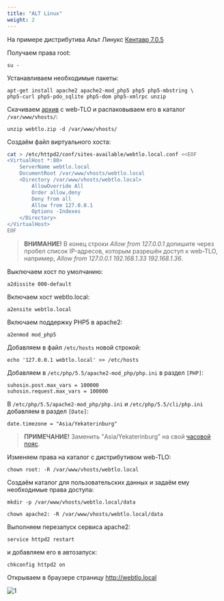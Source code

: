 ```yaml
---
title: "ALT Linux"
weight: 2
---
```


На примере дистрибутива Альт Линукс [Кентавр 7.0.5](https://www.altlinux.org/Альт_Линукс_7.0_Кентавр)

Получаем права root:

`su -`

Устанавливаем необходимые пакеты:
```
apt-get install apache2 apache2-mod_php5 php5 php5-mbstring \
php5-curl php5-pdo_sqlite php5-dom php5-xmlrpc unzip
```
Скачиваем [архив](https://github.com/berkut-174/webtlo/releases/latest/download/webtlo.zip) с web-TLO и распаковываем его в каталог `/var/www/vhosts/`:

`unzip webtlo.zip -d /var/www/vhosts/`

Создаём файл виртуального хоста:

```bash
cat > /etc/httpd2/conf/sites-available/webtlo.local.conf <<EOF
<VirtualHost *:80>
	ServerName webtlo.local
	DocumentRoot /var/www/vhosts/webtlo.local
	<Directory /var/www/vhosts/webtlo.local>
		AllowOverride All
		Order allow,deny
        Deny from all
        Allow from 127.0.0.1
		Options -Indexes
	</Directory>
</VirtualHost>
EOF
```
> **ВНИМАНИЕ!** В конец строки _Allow from 127.0.0.1_ допишите через
> пробел список IP-адресов, которым разрешён доступ к web-TLO, например,
> _Allow from 127.0.0.1 192.168.1.33 192.168.1.36_.


Выключаем хост по умолчанию:

`a2dissite 000-default`

Включаем хост webtlo.local:

`a2ensite webtlo.local`

Включаем поддержку PHP5 в apache2:

`a2enmod mod_php5`

Добавляем в файл `/etc/hosts` новой строкой:
```
echo '127.0.0.1 webtlo.local' >> /etc/hosts
```
Добавляем в `/etc/php/5.5/apache2-mod_php/php.ini` в раздел `[PHP]`:
```
suhosin.post.max_vars = 100000
suhosin.request.max_vars = 100000
```
В `/etc/php/5.5/apache2-mod_php/php.ini` и `/etc/php/5.5/cli/php.ini`
добавляем в раздел `[Date]`:

`date.timezone = "Asia/Yekaterinburg"`

> **ПРИМЕЧАНИЕ!** Заменить "Asia/Yekaterinburg" на свой [часовой пояс](https://www.php.net/manual/ru/timezones.php).

Изменяем права на каталог с дистрибутивом web-TLO:

`chown root: -R /var/www/vhosts/webtlo.local`

Создаём каталог для пользовательских данных и задаём ему необходимые
права доступа:

`mkdir -p /var/www/vhosts/webtlo.local/data`

`chown apache2: -R /var/www/vhosts/webtlo.local/data`

Выполняем перезапуск сервиса apache2:

`service httpd2 restart`

и добавляем его в автозапуск:

`chkconfig httpd2 on`

Открываем в браузере страницу http://webtlo.local

![1](https://user-images.githubusercontent.com/1784545/81086181-d6847b80-8f00-11ea-8318-2849458b4078.png)
